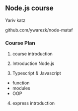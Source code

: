 ## Node.js course

Yariv katz

github.com/ywarezk/node-mataf

### Course Plan

1. course introduction

2. Introduction Node.js

3. Typescript & Javascript
  - function
  - modules
  - OOP

4. express introduction